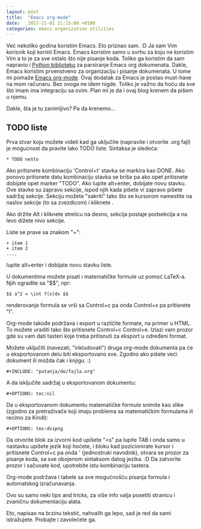```yaml
---
layout: post
title:  "Emacs org-mode"
date:   2017-11-01 21:15:00 +0100
categories: emacs organization utilities
---
```


Već nekoliko godina koristim Emacs. Eto priznao sam. :D Ja sam Vim korisnik koji koristi Emacs. Emacs koristim samo u svrhu za koju
ne koristim Vim a to je za sve ostalo što nije pisanje koda. Toliko ga koristim da sam napravio i [Python biblioteku](https://github.com/fantastic001/YAPyOrg) za parsiranje Emacs org dokumenata. Dakle, Emacs koristim prvenstveno za organizaciju i pisanje dokumenata. U tome mi pomaže [Emacs org-mode](http://orgmode.org/). Ovaj dodatak za Emacs je postao must-have na mom računaru. Bez ovoga ne idem nigde. Toliko je važno da hoću da sve što imam ima integraciju sa ovim. Plan mi je da i ovaj blog krenem da pišem u njemu. 

Dakle, šta je tu zanimljivo? Pa da krenemo... 


TODO liste
----------

Prva stvar koju možete videti kad ga uključite (napravite i otvorite .org fajl) je mogućnost da pravite lako TODO liste. Sintaksa je sledeća:

	* TODO nešto 

Ako pritisnete kombinaciju 'Control+t' stavka se markira kao DONE. Ako ponovo pritisnete datu kombinaciju stavka se briše pa ako opet pritisnete dobijate opet marker "TODO". Ako lupite alt+enter, dobijate novu stavku. Ove stavke su zapravo sekcije, ispod njih kada pišete vi 
zapravo pišete sadržaj sekcije. Sekciju možete "sakriti" tako što se kursorom namestite na naslov sekcije (to sa zvezdicom) i kliknete <TAB>. 

Ako držite Alt i kliknete strelicu na desno, sekcija postaje podsekcija a na levo dižete nivo sekcije. 

Liste se prave sa znakom "+":

	+ item 1 
	+ item 2
	....

lupite alt+enter i dobijate novu stavku liste. 

U dokumentima možete pisati i matematičke formule uz pomoć LaTeX-a. Njih ogradite sa "$$", npr:

	$$ a^2 = \int f(x)dx $$ 

renderovanje formula se vrši sa Control+c pa onda Control+x pa pritisnete "l". 

Org-mode takođe podržava i export u različite formate, na primer u HTML. To možete uraditi tako što pritisnete Control+c Control+e.
Izlazi vam prozor gde su vam dati tasteri koje treba pritisnuti za eksport u određeni format. 

Možete uključiti (navezati, "inkludovati") druga org-mode dokumenta pa će u eksportovanom delu biti eksportovano sve. Zgodno ako pišete veći dokument ili možda čak i knjigu. :) 

	#+INCLUDE: "putanja/do/fajla.org"

A da isključite sadržaj u eksportovanom dokumentu:

	#+OPTIONS: toc:nil

Da u eksportovanom dokumentu matematičke formule snimite kao slike (zgodno za pretraživače koji imaju problema sa matematičkim formulama ili recimo za Kindl):
	
	#+OPTIONS: tex:dvipng

Da otvorite blok za izvorni kod upišete "\<s" pa lupite TAB i onda samo u nastavku upišete jezik koji hoćete, i bloku kad pozicionirate kursor i pritisnete Control+c pa onda ' (jednostruki navodnik), otvara  se prozor za pisanje koda, sa sve obojenom sintaksom datog jezika. :D Da zatvorite prozor i sačuvate kod, upotrebite istu kombinaciju tastera.

Org-mode podržava i tabele sa sve mogućnošću pisanja formula i automatskog izračunavanja. 

Ovo su samo neki tips and tricks, za više info valja posetiti stranicu i zvaničnu dokumentaciju alata. 

Eto, napisao na brzinu tekstić, nahvalih ga lepo, sad je red da sami istražujete. Probajte i zavolećete ga. 

